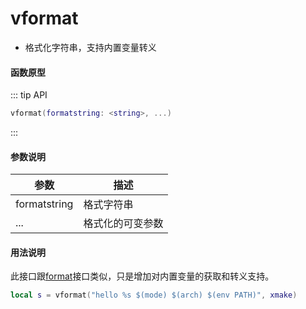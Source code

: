 
# vformat

- 格式化字符串，支持内置变量转义

#### 函数原型

::: tip API
```lua
vformat(formatstring: <string>, ...)
```
:::


#### 参数说明

| 参数 | 描述 |
|------|------|
| formatstring | 格式字符串 |
| ... | 格式化的可变参数 |

#### 用法说明

此接口跟[format](/api/scripts/builtin-modules/format)接口类似，只是增加对内置变量的获取和转义支持。

```lua
local s = vformat("hello %s $(mode) $(arch) $(env PATH)", xmake)
```

